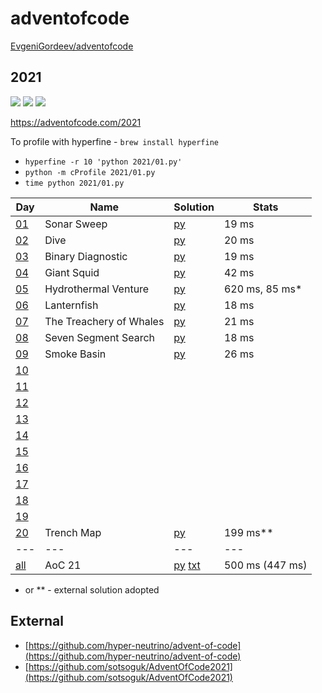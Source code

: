 # adventofcode

[EvgeniGordeev/adventofcode](https://github.com/EvgeniGordeev/adventofcode)

## 2021

![](https://img.shields.io/badge/stars%20⭐-18-yellow)
![](https://img.shields.io/badge/day%20📅-20-blue)
![](https://img.shields.io/badge/days%20completed-9-red)

https://adventofcode.com/2021

To profile with hyperfine - ```brew install hyperfine```

* ```hyperfine -r 10 'python 2021/01.py'```
* ```python -m cProfile 2021/01.py```
* ```time python 2021/01.py```

| Day                                        | Name                    | Solution                                  | Stats           |
|--------------------------------------------|-------------------------|-------------------------------------------|-----------------|
| [01](https://adventofcode.com/2021/day/1)  | Sonar Sweep             | [py](2021/01.py)                          | 19 ms           |
| [02](https://adventofcode.com/2021/day/2)  | Dive                    | [py](2021/02.py)                          | 20 ms           |
| [03](https://adventofcode.com/2021/day/3)  | Binary Diagnostic       | [py](2021/03.py)                          | 19 ms           |
| [04](https://adventofcode.com/2021/day/4)  | Giant Squid             | [py](2021/04.py)                          | 42 ms           |
| [05](https://adventofcode.com/2021/day/5)  | Hydrothermal Venture    | [py](2021/05.py)                          | 620 ms, 85 ms*  |
| [06](https://adventofcode.com/2021/day/6)  | Lanternfish             | [py](2021/06.py)                          | 18 ms           |
| [07](https://adventofcode.com/2021/day/7)  | The Treachery of Whales | [py](2021/07.py)                          | 21 ms           |
| [08](https://adventofcode.com/2021/day/8)  | Seven Segment Search    | [py](2021/08.py)                          | 18 ms           |
| [09](https://adventofcode.com/2021/day/9)  | Smoke Basin             | [py](2021/09.py)                          | 26 ms           |
| [10](https://adventofcode.com/2021/day/10) |                         |                                           |                 |
| [11](https://adventofcode.com/2021/day/11) |                         |                                           |                 |
| [12](https://adventofcode.com/2021/day/12) |                         |                                           |                 |
| [13](https://adventofcode.com/2021/day/13) |                         |                                           |                 |
| [14](https://adventofcode.com/2021/day/14) |                         |                                           |                 |
| [15](https://adventofcode.com/2021/day/15) |                         |                                           |                 |
| [16](https://adventofcode.com/2021/day/16) |                         |                                           |                 |
| [17](https://adventofcode.com/2021/day/17) |                         |                                           |                 |
| [18](https://adventofcode.com/2021/day/18) |                         |                                           |                 |
| [19](https://adventofcode.com/2021/day/19) |                         |                                           |                 |
| [20](https://adventofcode.com/2021/day/20) | Trench Map              | [py](2021/20.py)                          | 199 ms**        |
| ---                                        | ---                     | ---                                       | ---             |
| [all](https://adventofcode.com/2021)       | AoC 21                  | [py](2021/all.py) [txt](2021/answers.txt) | 500 ms (447 ms) |

* or ** - external solution adopted

## External

* [https://github.com/hyper-neutrino/advent-of-code](https://github.com/hyper-neutrino/advent-of-code)
* [https://github.com/sotsoguk/AdventOfCode2021](https://github.com/sotsoguk/AdventOfCode2021)
